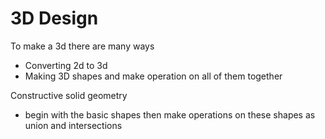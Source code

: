 # 3D Design
To make a 3d there are many ways
- Converting 2d to 3d
- Making 3D shapes and make operation on all of them together

Constructive solid geometry
- begin with the basic shapes then make operations on these shapes as union and intersections